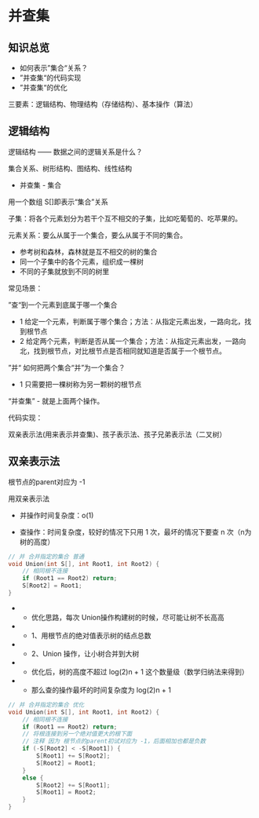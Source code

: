 # 并查集

## 知识总览
- 如何表示”集合“关系？
- ”并查集“的代码实现
- ”并查集“的优化

三要素：逻辑结构、物理结构（存储结构）、基本操作（算法）

## 逻辑结构
逻辑结构 —— 数据之间的逻辑关系是什么？

集合关系、树形结构、图结构、线性结构

* 并查集 - 集合

用一个数组 S[]即表示“集合”关系

子集：将各个元素划分为若干个互不相交的子集，比如吃葡萄的、吃苹果的。

元素关系：要么从属于一个集合，要么从属于不同的集合。

- 参考树和森林，森林就是互不相交的树的集合
- 同一个子集中的各个元素，组织成一棵树
- 不同的子集就放到不同的树里

常见场景：

”查“到一个元素到底属于哪一个集合
- 1 给定一个元素，判断属于哪个集合；方法：从指定元素出发，一路向北，找到根节点
- 2 给定两个元素，判断是否从属一个集合；方法：从指定元素出发，一路向北，找到根节点，对比根节点是否相同就知道是否属于一个根节点。


”并“ 如何把两个集合“并”为一个集合？
- 1 只需要把一棵树称为另一颗树的根节点

“并查集” - 就是上面两个操作。

代码实现：

双亲表示法(用来表示并查集)、孩子表示法、孩子兄弟表示法（二叉树）

## 双亲表示法

根节点的parent对应为 -1

用双亲表示法

- 并操作时间复杂度：o(1)

- 查操作：时间复杂度，较好的情况下只用 1 次，最坏的情况下要查 n 次（n为树的高度）
``` c
// 并 合并指定的集合 普通
void Union(int S[], int Root1, int Root2) {
    // 相同根不连接
    if (Root1 == Root2) return;
    S[Root2] = Root1;
}
```

- - 优化思路，每次 Union操作构建树的时候，尽可能让树不长高高
- - 1、用根节点的绝对值表示树的结点总数
- - 2、Union 操作，让小树合并到大树
- - 优化后，树的高度不超过 log(2)n + 1 这个数量级（数学归纳法来得到）
- - 那么查的操作最坏的时间复杂度为 log(2)n + 1 
``` c
// 并 合并指定的集合 优化
void Union(int S[], int Root1, int Root2) {
    // 相同根不连接
    if (Root1 == Root2) return;
    // 将根连接到另一个绝对值更大的根下面
    // 注释 因为 根节点的parent初试对应为 -1，后面相加也都是负数
    if (-S[Root2] < -S[Root1]) {
        S[Root1] += S[Root2];
        S[Root2] = Root1;
    }
    else {
        S[Root2] += S[Root1];
        S[Root1] = Root2;
    }
}
```